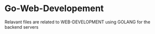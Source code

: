 # Go-Web-Developement
Relavant files are related to WEB-DEVELOPMENT using GOLANG for the backend servers
